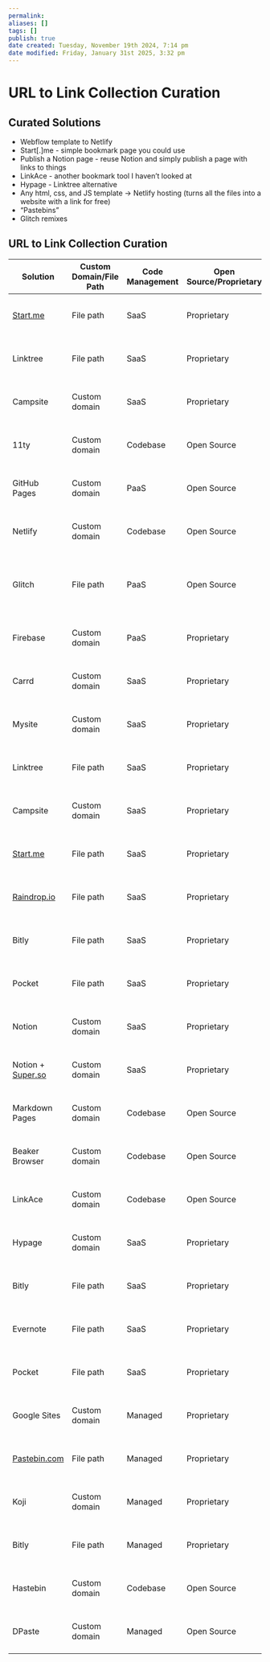 ```yaml
---
permalink:
aliases: []
tags: []
publish: true
date created: Tuesday, November 19th 2024, 7:14 pm
date modified: Friday, January 31st 2025, 3:32 pm
---
```


# URL to Link Collection Curation

## Curated Solutions

- Webflow template to Netlify
- Start[.]me - simple bookmark page you could use
- Publish a Notion page - reuse Notion and simply publish a page with links to things
- LinkAce - another bookmark tool I haven’t looked at
- Hypage - Linktree alternative
- Any html, css, and JS template → Netlify hosting (turns all the files into a website with a link for free)
- “Pastebins”
- Glitch remixes

## URL to Link Collection Curation

|Solution|Custom Domain/File Path|Code Management|Open Source/Proprietary|External Contributions|Costs|Volatility|Account Required|Content Management|Solution Type|
|---|---|---|---|---|---|---|---|---|---|
|[Start.me](http://Start.me)|File path|SaaS|Proprietary|No|Free and paid plans|Lasts as long as account exists|Yes|User-managed|Bookmark page/start page|
|Linktree|File path|SaaS|Proprietary|No|Free and paid plans|Lasts as long as paid|Yes, phone number required|Managed within platform|Link in bio|
|Campsite|Custom domain|SaaS|Proprietary|No|Free and paid plans|Lasts as long as paid|Yes|User-managed|Link in bio|
|11ty|Custom domain|Codebase|Open Source|Yes|Free|Lasts as long as website is hosted|No|User-managed|Static site generator|
|GitHub Pages|Custom domain|PaaS|Open Source|Yes|Free|Lasts as long as repository exists|Yes, GitHub account required|User-managed|Custom link farm|
|Netlify|Custom domain|Codebase|Open Source|Yes|Free, with paid options|Lasts as long as website is hosted|Yes, with email|User-managed|JAMstack web development|
|Glitch|File path|PaaS|Open Source|Yes|Free and paid plans|Lasts as long as project exists|Yes, GitHub or Google account required|User-managed|Custom link farm|
|Firebase|Custom domain|PaaS|Proprietary|Yes|Free and paid plans|Lasts as long as paid|Yes, Google account required|User-managed|Custom link farm|
|Carrd|Custom domain|SaaS|Proprietary|No|Free and paid plans|Lasts as long as account exists|Yes|User-managed|Landing page builder|
|Mysite|Custom domain|SaaS|Proprietary|No|Free and paid plans|Lasts as long as account exists|Yes|User-managed|Start page|
|Linktree|File path|SaaS|Proprietary|No|Free and paid plans|Lasts as long as paid|Yes, phone number required|Managed within platform|Link in bio|
|Campsite|Custom domain|SaaS|Proprietary|No|Free and paid plans|Lasts as long as paid|Yes|User-managed|Link in bio|
|[Start.me](http://Start.me)|File path|SaaS|Proprietary|No|Free and paid plans|Lasts as long as account exists|Yes|User-managed|Bookmark page/start page|
|[Raindrop.io](http://Raindrop.io)|File path|SaaS|Proprietary|Yes|Free and paid plans|Lasts as long as paid|Yes, email address required|User-managed|Bookmark manager|
|Bitly|File path|SaaS|Proprietary|No|Free and paid plans|Lasts as long as account exists|Yes, email address required|User-managed|Link shortener|
|Pocket|File path|SaaS|Proprietary|No|Free and paid plans|Lasts as long as account exists|Yes, email address required|User-managed|Bookmark manager|
|Notion|Custom domain|SaaS|Proprietary|Yes|Free and paid plans|Lasts as long as account exists|Yes, email address required|User-managed|Content management system|
|Notion + [Super.so](http://Super.so)|Custom domain|SaaS|Proprietary|Yes|Free and paid plans|Lasts as long as account exists|Yes|User-managed|Landing page builder|
|Markdown Pages|Custom domain|Codebase|Open Source|Yes|Free|Lasts as long as website is hosted|No|User-managed|Static site generator|
|Beaker Browser|Custom domain|Codebase|Open Source|Yes|Free|Lasts as long as website is hosted|No|User-managed|Decentralized browser|
|LinkAce|Custom domain|Codebase|Open Source|Yes|Free and paid plans|Lasts as long as website is hosted|No|User-managed|Link bookmark manager|
|Hypage|Custom domain|SaaS|Proprietary|No|Free and paid plans|Lasts as long as account exists|Yes|User-managed|Landing page builder|
|Bitly|File path|SaaS|Proprietary|No|Free and paid plans|Lasts as long as account exists|Yes, email address required|User-managed|Link shortener|
|Evernote|File path|SaaS|Proprietary|No|Free and paid plans|Lasts as long as account exists|Yes|User-managed|Note-taking and productivity app|
|Pocket|File path|SaaS|Proprietary|No|Free and paid plans|Lasts as long as account exists|Yes, email address required|User-managed|Bookmark manager|
|Google Sites|Custom domain|Managed|Proprietary|No|Free|Lasts as long as account exists|Yes, with Google account|User-managed|Website builder|
|[Pastebin.com](http://Pastebin.com)|File path|Managed|Proprietary|No|Free, with paid options|Lasts a temporary amount of time|No|User-managed|Pastebin|
|Koji|Custom domain|Managed|Proprietary|Yes|Free, with paid options|Lasts as long as account exists|Yes, with email|User-managed|App development platform|
|Bitly|File path|Managed|Proprietary|No|Free, with paid options|Lasts as long as account exists|Yes, with email|User-managed|URL shortening|
|Hastebin|Custom domain|Codebase|Open Source|Yes|Free|Lasts as long as website is hosted|No|User-managed|Pastebin|
|DPaste|Custom domain|Managed|Open Source|Yes|Free|Lasts as long as website is hosted|No|User-managed|Pastebin|
